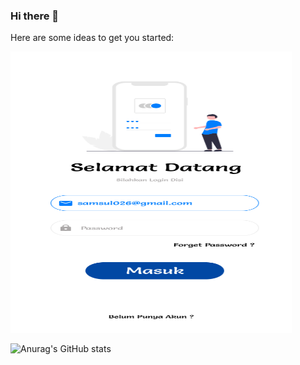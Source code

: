 ### Hi there 👋
Here are some ideas to get you started:

<img src="assets/login.png" height="450px" width="450px" />

![Anurag's GitHub stats](https://github-readme-stats.vercel.app/api?username=anuraghazra&show_icons=true&theme=radical)
